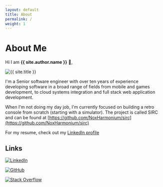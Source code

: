 ```yaml
---
layout: default
title: About
permalink: /
weight: 1
---
```


# **About Me**

Hi I am **{{ site.author.name }}** :wave:,<br>

<div id="container" class="my-2">
    <div id="dummy"></div>
    <div id="element">
    <img src="{{ site.author.image }}" alt="{{ site.title }}" class="circle-image">
    </div>
</div>

I'm a Senior software engineer with over ten years of experience developing software in a broad range of fields from mobile and games development, to cloud systems integration and full stack web application development.

When I'm not doing my day job, I'm currently focused on building a retro console from scratch (starting with a simulator). The project is called SIRC and can be found at [https://github.com/NoxHarmonium/sirc](https://github.com/NoxHarmonium/sirc)

For my resume, check out my [LinkedIn profile](https://www.linkedin.com/in/seanpdawson/)

## Links

[![LinkedIn](https://img.shields.io/badge/linkedin-%230077B5.svg?style=for-the-badge&logo=linkedin&logoColor=white)](http://au.linkedin.com/pub/sean-dawson/52/362/541)

[![GitHub](https://img.shields.io/badge/github-%23121011.svg?style=for-the-badge&logo=github&logoColor=white)](https://github.com/NoxHarmonium)

[![Stack Overflow](https://img.shields.io/badge/-Stackoverflow-FE7A16?style=for-the-badge&logo=stack-overflow&logoColor=white)](
https://stackoverflow.com/users/1153203/sean-dawson)